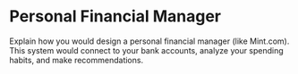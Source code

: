 # Personal Financial Manager

Explain how you would design a personal financial manager (like Mint.com). This system would connect to your bank accounts, analyze your spending habits, and make recommendations.